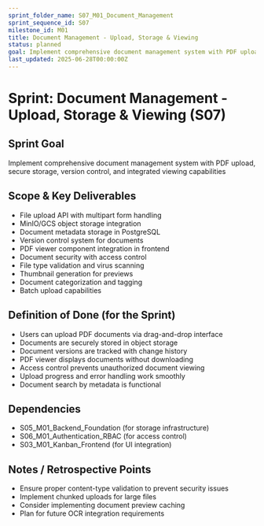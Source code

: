 ```yaml
---
sprint_folder_name: S07_M01_Document_Management
sprint_sequence_id: S07
milestone_id: M01
title: Document Management - Upload, Storage & Viewing
status: planned
goal: Implement comprehensive document management system with PDF upload, secure storage, version control, and integrated viewing capabilities
last_updated: 2025-06-28T00:00:00Z
---
```


# Sprint: Document Management - Upload, Storage & Viewing (S07)

## Sprint Goal
Implement comprehensive document management system with PDF upload, secure storage, version control, and integrated viewing capabilities

## Scope & Key Deliverables
- File upload API with multipart form handling
- MinIO/GCS object storage integration
- Document metadata storage in PostgreSQL
- Version control system for documents
- PDF viewer component integration in frontend
- Document security with access control
- File type validation and virus scanning
- Thumbnail generation for previews
- Document categorization and tagging
- Batch upload capabilities

## Definition of Done (for the Sprint)
- Users can upload PDF documents via drag-and-drop interface
- Documents are securely stored in object storage
- Document versions are tracked with change history
- PDF viewer displays documents without downloading
- Access control prevents unauthorized document viewing
- Upload progress and error handling work smoothly
- Document search by metadata is functional

## Dependencies
- S05_M01_Backend_Foundation (for storage infrastructure)
- S06_M01_Authentication_RBAC (for access control)
- S03_M01_Kanban_Frontend (for UI integration)

## Notes / Retrospective Points
- Ensure proper content-type validation to prevent security issues
- Implement chunked uploads for large files
- Consider implementing document preview caching
- Plan for future OCR integration requirements